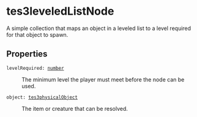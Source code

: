 # tes3leveledListNode

A simple collection that maps an object in a leveled list to a level required for that object to spawn.

## Properties

<dl class="describe">
<dt><code class="descname">levelRequired: <a href="https://mwse.readthedocs.io/en/latest/lua/type/number.html">number</a></code></dt>
<dd>

The minimum level the player must meet before the node can be used.

</dd>
<dt><code class="descname">object: <a href="https://mwse.readthedocs.io/en/latest/lua/type/tes3physicalObject.html">tes3physicalObject</a></code></dt>
<dd>

The item or creature that can be resolved.

</dd>
</dl>
